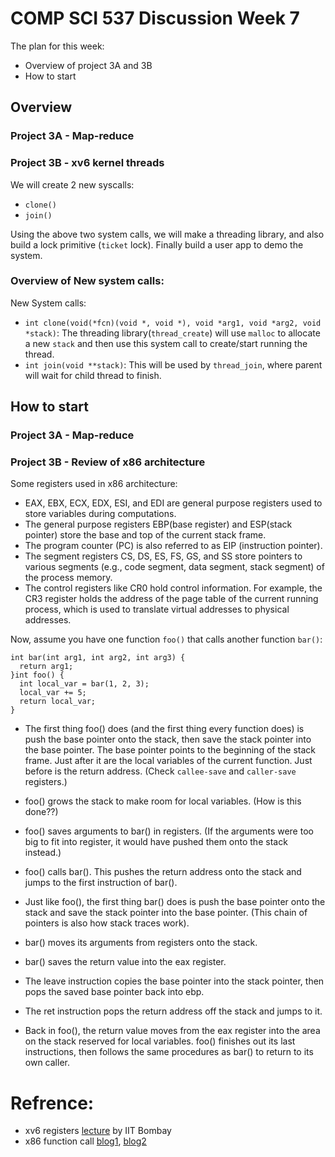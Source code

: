# COMP SCI 537 Discussion Week 7

The plan for this week:
- Overview of project 3A and 3B
- How to start 

## Overview
### Project 3A - Map-reduce

### Project 3B - xv6 kernel threads 
We will create 2 new syscalls: 
- `clone()`
- `join()`

Using the above two system calls, we will make a threading library, and also build a lock primitive (`ticket` lock). Finally build a user app to demo the system. 
### Overview of New system calls:
New System calls:
- `int clone(void(*fcn)(void *, void *), void *arg1, void *arg2, void *stack)`: The threading library(`thread_create`) will use `malloc` to allocate a new `stack` and then use this system call to create/start running the thread. 
- `int join(void **stack)`: This will be used by `thread_join`, where parent will wait for child thread to finish. 

## How to start
### Project 3A - Map-reduce

### Project 3B - Review of x86 architecture

Some registers used in x86 architecture: 
- EAX, EBX, ECX, EDX, ESI, and EDI are general purpose registers used to store variables
during computations.
- The general purpose registers EBP(base register) and ESP(stack pointer) store the base and top of the current stack
frame.
- The program counter (PC) is also referred to as EIP (instruction pointer).
- The segment registers CS, DS, ES, FS, GS, and SS store pointers to various segments
(e.g., code segment, data segment, stack segment) of the process memory.
- The control registers like CR0 hold control information. For example, the CR3 register
holds the address of the page table of the current running process, which is used to translate
virtual addresses to physical addresses.

Now, assume you have one function `foo()` that calls another function `bar()`:

```
int bar(int arg1, int arg2, int arg3) {
  return arg1;
}int foo() {
  int local_var = bar(1, 2, 3);
  local_var += 5;
  return local_var;
}
```

- The first thing foo() does (and the first thing every function does) is push the base pointer onto the stack, then save the stack pointer into the base pointer. The base pointer points to the beginning of the stack frame. Just after it are the local variables of the current function. Just before is the return address. (Check `callee-save` and `caller-save` registers.)

- foo() grows the stack to make room for local variables. (How is this done??)

- foo() saves arguments to bar() in registers. (If the arguments were too big to fit into register, it would have pushed them onto the stack instead.)

- foo() calls bar(). This pushes the return address onto the stack and jumps to the first instruction of bar().

- Just like foo(), the first thing bar() does is push the base pointer onto the stack and save the stack pointer into the base pointer. (This chain of pointers is also how stack traces work).

- bar() moves its arguments from registers onto the stack.

- bar() saves the return value into the eax register.

- The leave instruction copies the base pointer into the stack pointer, then pops the saved base pointer back into ebp.

- The ret instruction pops the return address off the stack and jumps to it.

- Back in foo(), the return value moves from the eax register into the area on the stack reserved for local variables. foo() finishes out its last instructions, then follows the same procedures as bar() to return to its own caller.


# Refrence:
- xv6 registers [lecture](https://www.cse.iitb.ac.in/~mythili/teaching/cs347_autumn2016/notes/03-xv6-process.pdf) by IIT Bombay
- x86 function call [blog1](https://medium.com/@connorstack/a-guide-to-x86-calling-convention-824a3236ed65), [blog2](https://textbook.cs161.org/memory-safety/x86.html)